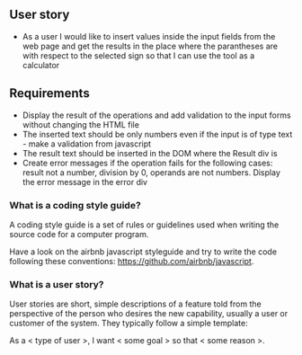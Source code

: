 
## User story

* As a user I would like to insert values inside the input fields from the web page and get the results in the place where the parantheses are with respect to the selected sign so that I can use the tool as a calculator

## Requirements

* Display the result of the operations and add validation to the input forms without changing the HTML file
* The inserted text should be only numbers even if the input is of type text - make a validation from javascript
* The result text should be inserted in the DOM where the Result div is
* Create error messages if the operation fails for the following cases: result not a number, division by 0, operands are not numbers. Display the error message in the error div


### What is a coding style guide?
A coding style guide is a set of rules or guidelines used when writing the source code for a computer program.

Have a look on the airbnb javascript styleguide and try to write the code following these conventions: https://github.com/airbnb/javascript.

### What is a user story?
User stories are short, simple descriptions of a feature told from the perspective of the person who desires the new capability, usually a user or customer of the system. They typically follow a simple template:

As a < type of user >, I want < some goal > so that < some reason >.
